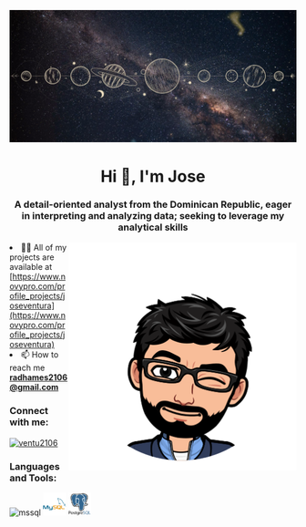 ![MasterHead](https://github.com/radha2106/radha2106/blob/main/Universe_-abcf168c-77b3-4772-acc7-6fbf08c29e4d.jpg)

<h1 align="center">Hi 👋, I'm Jose</h1>
<h3 align="center">A detail-oriented analyst from the Dominican Republic, eager in interpreting and analyzing data; seeking to leverage my analytical skills</h3>
<img align="right" alt="Coding" width="400" src="https://github.com/radha2106/radha2106/blob/main/4824f0a65609cc143753dba9ff9327cc5c221395952d866a7b19402e050faa69.0.png"

- 👨‍💻 All of my projects are available at [https://www.novypro.com/profile_projects/joseventura](https://www.novypro.com/profile_projects/joseventura)
- 📫 How to reach me **radhames2106@gmail.com**

<h3 align="left">Connect with me:</h3>
<p align="left">
<a href="https://instagram.com/ventu2106" target="blank"><img align="center" src="https://raw.githubusercontent.com/rahuldkjain/github-profile-readme-generator/master/src/images/icons/Social/instagram.svg" alt="ventu2106" height="30" width="40" /></a>
</p>

<h3 align="left">Languages and Tools:</h3>
<p align="left"> <img src="https://www.svgrepo.com/show/303229/microsoft-sql-server-logo.svg" alt="mssql" width="40" height="40"/> <img src="https://raw.githubusercontent.com/devicons/devicon/master/icons/mysql/mysql-original-wordmark.svg" alt="mysql" width="40" height="40"/> <img src="https://raw.githubusercontent.com/devicons/devicon/master/icons/postgresql/postgresql-original-wordmark.svg" alt="postgresql" width="40" height="40"/> </p>
